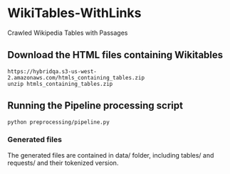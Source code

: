 # WikiTables-WithLinks
Crawled Wikipedia Tables with Passages


## Download the HTML files containing Wikitables
```
https://hybridqa.s3-us-west-2.amazonaws.com/htmls_containing_tables.zip
unzip htmls_containing_tables.zip
```

## Running the Pipeline processing script
```
python preprocessing/pipeline.py
```

### Generated files
The generated files are contained in data/ folder, including tables/ and requests/ and their tokenized version.
